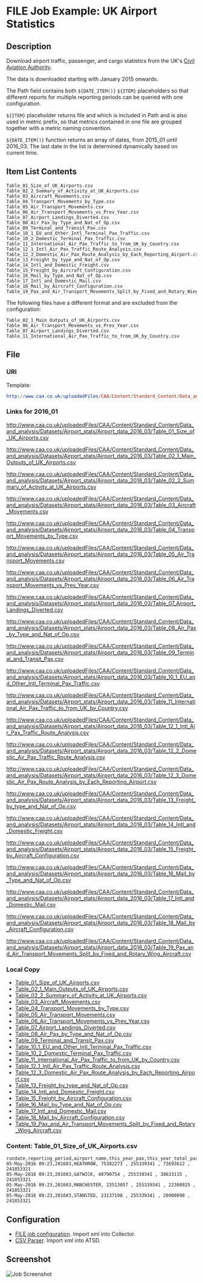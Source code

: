 # FILE Job Example: UK Airport Statistics

## Description

Download airport traffic, passenger, and cargo statistics from the UK's [Civil Aviation Authority](http://www.caa.co.uk/Data-and-analysis/UK-aviation-market/Airports/Datasets/UK-Airport-data/Airport-data-2016-03/).

The data is downloaded starting with January 2015 onwards.

The Path field contains both `${DATE_ITEM()}` `${ITEM}` placeholders so that different reports for multiple reporting periods can be queried with one configuration.

`${ITEM}` placeholder returns file and which is included in Path and is also used in metric prefix, so that metrics contained in one file are grouped together with a metric naming convention.

`${DATE_ITEM()}` function returns an array of dates, from 2015_01 until 2016_03. The last date in the list is determined dynamically based on current time.

## Item List Contents

```
Table_01_Size_of_UK_Airports.csv
Table_02_2_Summary_of_Activity_at_UK_Airports.csv
Table_03_Aircraft_Movements.csv
Table_04_Transport_Movements_by_Type.csv
Table_05_Air_Transport_Movements.csv
Table_06_Air_Transport_Movements_vs_Prev_Year.csv
Table_07_Airport_Landings_Diverted.csv
Table_08_Air_Pax_by_Type_and_Nat_of_Op.csv
Table_09_Terminal_and_Transit_Pax.csv
Table_10_1_EU_and_Other_Intl_Terminal_Pax_Traffic.csv
Table_10_2_Domestic_Terminal_Pax_Traffic.csv
Table_11_International_Air_Pax_Traffic_to_from_UK_by_Country.csv
Table_12_1_Intl_Air_Pax_Traffic_Route_Analysis.csv
Table_12_3_Domestic_Air_Pax_Route_Analysis_by_Each_Reporting_Airport.csv
Table_13_Freight_by_type_and_Nat_of_Op.csv
Table_14_Intl_and_Domestic_Freight.csv
Table_15_Freight_by_Aircraft_Configuration.csv
Table_16_Mail_by_Type_and_Nat_of_Op.csv
Table_17_Intl_and_Domestic_Mail.csv
Table_18_Mail_by_Aircraft_Configuration.csv
Table_19_Pax_and_Air_Transport_Movements_Split_by_Fixed_and_Rotary_Wing_Aircraft.csv
```

The following files have a different format and are excluded from the configuration:

```
Table_02_1_Main_Outputs_of_UK_Airports.csv
Table_06_Air_Transport_Movements_vs_Prev_Year.csv
Table_07_Airport_Landings_Diverted.csv
Table_11_International_Air_Pax_Traffic_to_from_UK_by_Country.csv
```

## File

### URI

Template: 

```elm
http://www.caa.co.uk/uploadedFiles/CAA/Content/Standard_Content/Data_and_analysis/Datasets/Airport_stats/Airport_data_${DATE_ITEM("2015-01-01T00:00:00Z", "current_month - 3 * month", 1, "MONTH", "yyyy_MM")}/${ITEM}`
```

### Links for 2016_01

http://www.caa.co.uk/uploadedFiles/CAA/Content/Standard_Content/Data_and_analysis/Datasets/Airport_stats/Airport_data_2016_03/Table_01_Size_of_UK_Airports.csv

http://www.caa.co.uk/uploadedFiles/CAA/Content/Standard_Content/Data_and_analysis/Datasets/Airport_stats/Airport_data_2016_03/Table_02_1_Main_Outputs_of_UK_Airports.csv

http://www.caa.co.uk/uploadedFiles/CAA/Content/Standard_Content/Data_and_analysis/Datasets/Airport_stats/Airport_data_2016_03/Table_02_2_Summary_of_Activity_at_UK_Airports.csv

http://www.caa.co.uk/uploadedFiles/CAA/Content/Standard_Content/Data_and_analysis/Datasets/Airport_stats/Airport_data_2016_03/Table_03_Aircraft_Movements.csv

http://www.caa.co.uk/uploadedFiles/CAA/Content/Standard_Content/Data_and_analysis/Datasets/Airport_stats/Airport_data_2016_03/Table_04_Transport_Movements_by_Type.csv

http://www.caa.co.uk/uploadedFiles/CAA/Content/Standard_Content/Data_and_analysis/Datasets/Airport_stats/Airport_data_2016_03/Table_05_Air_Transport_Movements.csv

http://www.caa.co.uk/uploadedFiles/CAA/Content/Standard_Content/Data_and_analysis/Datasets/Airport_stats/Airport_data_2016_03/Table_06_Air_Transport_Movements_vs_Prev_Year.csv

http://www.caa.co.uk/uploadedFiles/CAA/Content/Standard_Content/Data_and_analysis/Datasets/Airport_stats/Airport_data_2016_03/Table_07_Airport_Landings_Diverted.csv

http://www.caa.co.uk/uploadedFiles/CAA/Content/Standard_Content/Data_and_analysis/Datasets/Airport_stats/Airport_data_2016_03/Table_08_Air_Pax_by_Type_and_Nat_of_Op.csv

http://www.caa.co.uk/uploadedFiles/CAA/Content/Standard_Content/Data_and_analysis/Datasets/Airport_stats/Airport_data_2016_03/Table_09_Terminal_and_Transit_Pax.csv

http://www.caa.co.uk/uploadedFiles/CAA/Content/Standard_Content/Data_and_analysis/Datasets/Airport_stats/Airport_data_2016_03/Table_10_1_EU_and_Other_Intl_Terminal_Pax_Traffic.csv

http://www.caa.co.uk/uploadedFiles/CAA/Content/Standard_Content/Data_and_analysis/Datasets/Airport_stats/Airport_data_2016_03/Table_11_International_Air_Pax_Traffic_to_from_UK_by_Country.csv

http://www.caa.co.uk/uploadedFiles/CAA/Content/Standard_Content/Data_and_analysis/Datasets/Airport_stats/Airport_data_2016_03/Table_12_1_Intl_Air_Pax_Traffic_Route_Analysis.csv

http://www.caa.co.uk/uploadedFiles/CAA/Content/Standard_Content/Data_and_analysis/Datasets/Airport_stats/Airport_data_2016_03/Table_12_2_Domestic_Air_Pax_Traffic_Route_Analysis.csv

http://www.caa.co.uk/uploadedFiles/CAA/Content/Standard_Content/Data_and_analysis/Datasets/Airport_stats/Airport_data_2016_03/Table_12_3_Domestic_Air_Pax_Route_Analysis_by_Each_Reporting_Airport.csv

http://www.caa.co.uk/uploadedFiles/CAA/Content/Standard_Content/Data_and_analysis/Datasets/Airport_stats/Airport_data_2016_03/Table_13_Freight_by_type_and_Nat_of_Op.csv

http://www.caa.co.uk/uploadedFiles/CAA/Content/Standard_Content/Data_and_analysis/Datasets/Airport_stats/Airport_data_2016_03/Table_14_Intl_and_Domestic_Freight.csv

http://www.caa.co.uk/uploadedFiles/CAA/Content/Standard_Content/Data_and_analysis/Datasets/Airport_stats/Airport_data_2016_03/Table_15_Freight_by_Aircraft_Configuration.csv

http://www.caa.co.uk/uploadedFiles/CAA/Content/Standard_Content/Data_and_analysis/Datasets/Airport_stats/Airport_data_2016_03/Table_16_Mail_by_Type_and_Nat_of_Op.csv

http://www.caa.co.uk/uploadedFiles/CAA/Content/Standard_Content/Data_and_analysis/Datasets/Airport_stats/Airport_data_2016_03/Table_17_Intl_and_Domestic_Mail.csv

http://www.caa.co.uk/uploadedFiles/CAA/Content/Standard_Content/Data_and_analysis/Datasets/Airport_stats/Airport_data_2016_03/Table_18_Mail_by_Aircraft_Configuration.csv

http://www.caa.co.uk/uploadedFiles/CAA/Content/Standard_Content/Data_and_analysis/Datasets/Airport_stats/Airport_data_2016_03/Table_19_Pax_and_Air_Transport_Movements_Split_by_Fixed_and_Rotary_Wing_Aircraft.csv

### Local Copy

* [Table_01_Size_of_UK_Airports.csv](Table_01_Size_of_UK_Airports.csv)
* [Table_02_1_Main_Outputs_of_UK_Airports.csv](Table_02_1_Main_Outputs_of_UK_Airports.csv)
* [Table_02_2_Summary_of_Activity_at_UK_Airports.csv](Table_02_2_Summary_of_Activity_at_UK_Airports.csv)
* [Table_03_Aircraft_Movements.csv](Table_03_Aircraft_Movements.csv)
* [Table_04_Transport_Movements_by_Type.csv](Table_04_Transport_Movements_by_Type.csv)
* [Table_05_Air_Transport_Movements.csv](Table_05_Air_Transport_Movements.csv)
* [Table_06_Air_Transport_Movements_vs_Prev_Year.csv](Table_06_Air_Transport_Movements_vs_Prev_Year.csv)
* [Table_07_Airport_Landings_Diverted.csv](Table_07_Airport_Landings_Diverted.csv)
* [Table_08_Air_Pax_by_Type_and_Nat_of_Op.csv](Table_08_Air_Pax_by_Type_and_Nat_of_Op.csv)
* [Table_09_Terminal_and_Transit_Pax.csv](Table_09_Terminal_and_Transit_Pax.csv)
* [Table_10_1_EU_and_Other_Intl_Terminal_Pax_Traffic.csv](Table_10_1_EU_and_Other_Intl_Terminal_Pax_Traffic.csv)
* [Table_10_2_Domestic_Terminal_Pax_Traffic.csv](Table_10_2_Domestic_Terminal_Pax_Traffic.csv)
* [Table_11_International_Air_Pax_Traffic_to_from_UK_by_Country.csv](Table_11_International_Air_Pax_Traffic_to_from_UK_by_Country.csv)
* [Table_12_1_Intl_Air_Pax_Traffic_Route_Analysis.csv](Table_12_1_Intl_Air_Pax_Traffic_Route_Analysis.csv)
* [Table_12_3_Domestic_Air_Pax_Route_Analysis_by_Each_Reporting_Airport.csv](Table_12_3_Domestic_Air_Pax_Route_Analysis_by_Each_Reporting_Airport.csv)
* [Table_13_Freight_by_type_and_Nat_of_Op.csv](Table_13_Freight_by_type_and_Nat_of_Op.csv)
* [Table_14_Intl_and_Domestic_Freight.csv](Table_14_Intl_and_Domestic_Freight.csv)
* [Table_15_Freight_by_Aircraft_Configuration.csv](Table_15_Freight_by_Aircraft_Configuration.csv)
* [Table_16_Mail_by_Type_and_Nat_of_Op.csv](Table_16_Mail_by_Type_and_Nat_of_Op.csv)
* [Table_17_Intl_and_Domestic_Mail.csv](Table_17_Intl_and_Domestic_Mail.csv)
* [Table_18_Mail_by_Aircraft_Configuration.csv](Table_18_Mail_by_Aircraft_Configuration.csv)
* [Table_19_Pax_and_Air_Transport_Movements_Split_by_Fixed_and_Rotary_Wing_Aircraft.csv](Table_19_Pax_and_Air_Transport_Movements_Split_by_Fixed_and_Rotary_Wing_Aircraft.csv)

### Content: Table_01_Size_of_UK_Airports.csv

```ls
rundate,reporting_period,airport_name,this_year_pax,this_year_total_pax_UK_airports,last_year_pax,last_year_total_pax_UK_airports
05-May-2016 09:23,201603,HEATHROW, 75382273 , 255339341 , 73693612 , 241853321 
05-May-2016 09:23,201603,GATWICK, 40790754 , 255339341 , 38633115 , 241853321 
05-May-2016 09:23,201603,MANCHESTER, 23513057 , 255339341 , 22300925 , 241853321 
05-May-2016 09:23,201603,STANSTED, 23137198 , 255339341 , 20900098 , 241853321 
```

## Configuration

* [FILE job configuration](uk-caa-job.xml). Import xml into Collector.
* [CSV Parser](uk-caa-parser.xml). Import xml into ATSD.

## Screenshot

![Job Screenshot](uk-caa-config.png)